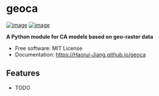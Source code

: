 # geoca


[![image](https://img.shields.io/pypi/v/geoca.svg)](https://pypi.python.org/pypi/geoca)
[![image](https://img.shields.io/conda/vn/conda-forge/geoca.svg)](https://anaconda.org/conda-forge/geoca)


**A Python module for CA models based on geo-raster data**


-   Free software: MIT License
-   Documentation: https://Haorui-Jiang.github.io/geoca
    

## Features

-   TODO
